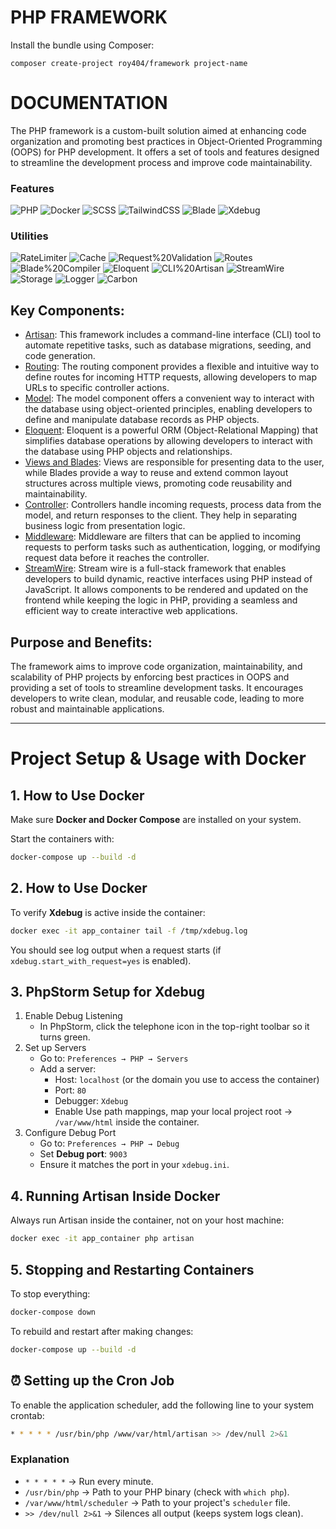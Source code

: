 # PHP FRAMEWORK

Install the bundle using Composer:

```
composer create-project roy404/framework project-name
```

# DOCUMENTATION

The PHP framework is a custom-built solution aimed at enhancing code organization and promoting best practices in Object-Oriented Programming (OOPS) for PHP development. It offers a set of tools and features designed to streamline the development process and improve code maintainability.

### Features

![PHP](https://img.shields.io/badge/PHP-8.2%2B-8892BF?logo=php&logoColor=white)
![Docker](https://img.shields.io/badge/Docker-2496ED?logo=docker&logoColor=white)
![SCSS](https://img.shields.io/badge/SCSS-CC6699?logo=sass&logoColor=white)
![TailwindCSS](https://img.shields.io/badge/TailwindCSS-38B2AC?logo=tailwind-css&logoColor=white)
![Blade](https://img.shields.io/badge/Blade-FF2D20?logo=laravel&logoColor=white)
![Xdebug](https://img.shields.io/badge/Xdebug-2C873F?logo=php&logoColor=white)


### Utilities
![RateLimiter](https://img.shields.io/badge/RateLimiter-Utility-blue)
![Cache](https://img.shields.io/badge/Cache-Utility-blue)
![Request%20Validation](https://img.shields.io/badge/Request_Validation-Utility-blue)
![Routes](https://img.shields.io/badge/Routes-Utility-blue)
![Blade%20Compiler](https://img.shields.io/badge/Blade_Compiler-Utility-blue)
![Eloquent](https://img.shields.io/badge/Eloquent-ORM-purple)
![CLI%20Artisan](https://img.shields.io/badge/CLI_Artisan-Tool-lightgrey)
![StreamWire](https://img.shields.io/badge/StreamWire-Reactive-red)
![Storage](https://img.shields.io/badge/Storage-Utility-blue)
![Logger](https://img.shields.io/badge/Logger-Utility-blue)
![Carbon](https://img.shields.io/badge/Carbon-Datetime-ff69b4)

## Key Components:

- [Artisan](https://github.com/roycanales17/Web-Artisan): This framework includes a command-line interface (CLI) tool to automate repetitive tasks, such as database migrations, seeding, and code generation.
- [Routing](https://github.com/roycanales17/Web-Routes): The routing component provides a flexible and intuitive way to define routes for incoming HTTP requests, allowing developers to map URLs to specific controller actions.
- [Model](https://github.com/roycanales17/Eloquent-Class): The model component offers a convenient way to interact with the database using object-oriented principles, enabling developers to define and manipulate database records as PHP objects.
- [Eloquent](https://github.com/roycanales17/Eloquent-Class): Eloquent is a powerful ORM (Object-Relational Mapping) that simplifies database operations by allowing developers to interact with the database using PHP objects and relationships.
- [Views and Blades](https://github.com/roycanales17/Blades-Compiler): Views are responsible for presenting data to the user, while Blades provide a way to reuse and extend common layout structures across multiple views, promoting code reusability and maintainability.
- [Controller](https://github.com/roycanales17/Web-Utilities): Controllers handle incoming requests, process data from the model, and return responses to the client. They help in separating business logic from presentation logic.
- [Middleware](https://github.com/roycanales17/Web-Utilities): Middleware are filters that can be applied to incoming requests to perform tasks such as authentication, logging, or modifying request data before it reaches the controller.
- [StreamWire](https://github.com/roycanales17/Web-Utilities): Stream wire is a full-stack framework that enables developers to build dynamic, reactive interfaces using PHP instead of JavaScript. It allows components to be rendered and updated on the frontend while keeping the logic in PHP, providing a seamless and efficient way to create interactive web applications. 

## Purpose and Benefits:

The framework aims to improve code organization, maintainability, and scalability of PHP projects by enforcing best practices in OOPS and providing a set of tools to streamline development tasks. It encourages developers to write clean, modular, and reusable code, leading to more robust and maintainable applications.

___

# Project Setup & Usage with Docker

## 1. How to Use Docker
Make sure **Docker and Docker Compose** are installed on your system.

Start the containers with:
```bash
docker-compose up --build -d
```

## 2. How to Use Docker
To verify **Xdebug** is active inside the container:

```bash
docker exec -it app_container tail -f /tmp/xdebug.log
```

You should see log output when a request starts (if `xdebug.start_with_request=yes` is enabled).


## 3. PhpStorm Setup for Xdebug

1. Enable Debug Listening
   - In PhpStorm, click the telephone icon in the top-right toolbar so it turns green.
2. Set up Servers
   - Go to: `Preferences → PHP → Servers`
   - Add a server:
     - Host: `localhost` (or the domain you use to access the container)
     - Port: `80`
     - Debugger: `Xdebug`
     - Enable Use path mappings, map your local project root → `/var/www/html` inside the container.
3. Configure Debug Port
   - Go to: `Preferences → PHP → Debug`
   - Set **Debug port**: `9003`
   - Ensure it matches the port in your `xdebug.ini`.


## 4. Running Artisan Inside Docker

Always run Artisan inside the container, not on your host machine:

```bash
docker exec -it app_container php artisan
```

## 5. Stopping and Restarting Containers

To stop everything:

```bash
docker-compose down
```

To rebuild and restart after making changes:
```bash
docker-compose up --build -d
```

## ⏰ Setting up the Cron Job

To enable the application scheduler, add the following line to your system crontab:

```bash
* * * * * /usr/bin/php /www/var/html/artisan >> /dev/null 2>&1
```

### Explanation
- `* * * * *` → Run every minute.
- `/usr/bin/php` → Path to your PHP binary (check with `which php`).
- `/var/www/html/scheduler` → Path to your project's `scheduler` file.
- `>> /dev/null 2>&1` → Silences all output (keeps system logs clean).
